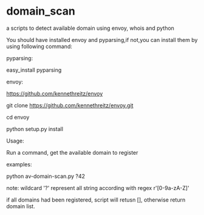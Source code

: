 domain_scan
===========

a scripts to detect available domain using envoy, whois and python


You should have installed envoy and pyparsing,if not,you can install them by using following command:


pyparsing:

easy_install pyparsing


envoy:

https://github.com/kennethreitz/envoy

git clone https://github.com/kennethreitz/envoy.git

cd envoy

python setup.py install


Usage:

Run a command, get the available domain to register

examples:

python av-domain-scan.py ?42

note: wildcard '?' represent all string according with regex r'[0-9a-zA-Z]'

if all domains had been registered, script will retusn [], otherwise return domain list.

